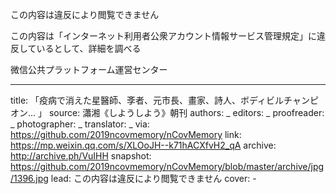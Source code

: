 この内容は違反により閲覧できません

この内容は「インターネット利用者公衆アカウント情報サービス管理規定」に違反しているとして、詳細を調べる

微信公共プラットフォーム運営センター


-------------
title: 「疫病で消えた星醫師、斈者、元市長、畫家、詩人、ボディビルチャンピオン... 」
source: 瀟湘《しようしよう》朝刊
authors: _
editors: _
proofreader: _
photographer: _
translator: _
via: https://github.com/2019ncovmemory/nCovMemory
link: https://mp.weixin.qq.com/s/XLOoJH--k71hACXfvH2_qA
archive: http://archive.ph/VuIHH
snapshot: https://github.com/2019ncovmemory/nCovMemory/blob/master/archive/jpg/1396.jpg
lead: この内容は違反により閲覧できません
cover: -
